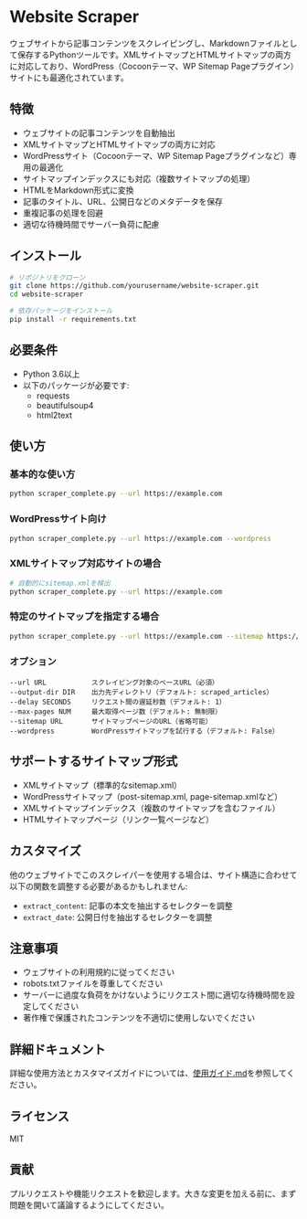 # Website Scraper

ウェブサイトから記事コンテンツをスクレイピングし、Markdownファイルとして保存するPythonツールです。XMLサイトマップとHTMLサイトマップの両方に対応しており、WordPress（Cocoonテーマ、WP Sitemap Pageプラグイン）サイトにも最適化されています。

## 特徴

- ウェブサイトの記事コンテンツを自動抽出
- XMLサイトマップとHTMLサイトマップの両方に対応
- WordPressサイト（Cocoonテーマ、WP Sitemap Pageプラグインなど）専用の最適化
- サイトマップインデックスにも対応（複数サイトマップの処理）
- HTMLをMarkdown形式に変換
- 記事のタイトル、URL、公開日などのメタデータを保存
- 重複記事の処理を回避
- 適切な待機時間でサーバー負荷に配慮

## インストール

```bash
# リポジトリをクローン
git clone https://github.com/yourusername/website-scraper.git
cd website-scraper

# 依存パッケージをインストール
pip install -r requirements.txt
```

## 必要条件

- Python 3.6以上
- 以下のパッケージが必要です:
  - requests
  - beautifulsoup4
  - html2text

## 使い方

### 基本的な使い方

```bash
python scraper_complete.py --url https://example.com
```

### WordPressサイト向け

```bash
python scraper_complete.py --url https://example.com --wordpress
```

### XMLサイトマップ対応サイトの場合

```bash
# 自動的にsitemap.xmlを検出
python scraper_complete.py --url https://example.com
```

### 特定のサイトマップを指定する場合

```bash
python scraper_complete.py --url https://example.com --sitemap https://example.com/post-sitemap.xml
```

### オプション

```
--url URL           スクレイピング対象のベースURL（必須）
--output-dir DIR    出力先ディレクトリ（デフォルト: scraped_articles）
--delay SECONDS     リクエスト間の遅延秒数（デフォルト: 1）
--max-pages NUM     最大取得ページ数（デフォルト: 無制限）
--sitemap URL       サイトマップページのURL（省略可能）
--wordpress         WordPressサイトマップを試行する（デフォルト: False）
```

## サポートするサイトマップ形式

- XMLサイトマップ（標準的なsitemap.xml）
- WordPressサイトマップ（post-sitemap.xml, page-sitemap.xmlなど）
- XMLサイトマップインデックス（複数のサイトマップを含むファイル）
- HTMLサイトマップページ（リンク一覧ページなど）

## カスタマイズ

他のウェブサイトでこのスクレイパーを使用する場合は、サイト構造に合わせて以下の関数を調整する必要があるかもしれません:

- `extract_content`: 記事の本文を抽出するセレクターを調整
- `extract_date`: 公開日付を抽出するセレクターを調整

## 注意事項

- ウェブサイトの利用規約に従ってください
- robots.txtファイルを尊重してください
- サーバーに過度な負荷をかけないようにリクエスト間に適切な待機時間を設定してください
- 著作権で保護されたコンテンツを不適切に使用しないでください

## 詳細ドキュメント

詳細な使用方法とカスタマイズガイドについては、[使用ガイド.md](使用ガイド.md)を参照してください。

## ライセンス

MIT

## 貢献

プルリクエストや機能リクエストを歓迎します。大きな変更を加える前に、まず問題を開いて議論するようにしてください。
